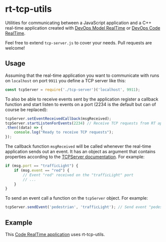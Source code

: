 # rt-tcp-utils
Utilities for communicating between a JavaScript application and a C++ real-time application created with [DevOps Model RealTime](https://www.hcl-software.com/devops-model-realtime) or [DevOps Code RealTime](https://secure-dev-ops.github.io/code-realtime/). 

Feel free to extend `tcp-server.js` to cover your needs. Pull requests are welcome!

## Usage
Assuming that the real-time application you want to communicate with runs on `localhost` on port `9911` you define a TCP server like this:

```js
const tcpServer = require('./tcp-server')('localhost', 9911);
```

To also be able to receive events sent by the application register a callback function and start listen to events on a port (2234 is the default but can of course be replaced):

```js
tcpServer.setEventReceivedCallback(msgReceived);
tcpServer.startListenForEvents(2234) // Receive TCP requests from RT app on port 2234
.then((data) => {
    console.log("Ready to receive TCP requests");    
});
```

The callback function `msgReceived` will be called whenever the real-time application sends out an event. It has an object as argument that contains properties according to the [TCPServer documentation](https://github.com/HCL-TECH-SOFTWARE/lib-tcp-server). For example:

```js
if (msg.port == "trafficLight") {
	if (msg.event == "red") {
		// Event "red" received on the "trafficLight" port
		// ...
	}
}
```

To send an event call a function on the `tcpServer` object. For example:

```js
tcpServer.sendEvent('pedestrian', 'trafficLight'); // Send event "pedestrian" on the "trafficLight" port
```

## Example
This [Code RealTime application](https://github.com/secure-dev-ops/code-realtime/tree/main/art-samples/TrafficLightWeb) uses rt-tcp-utils.